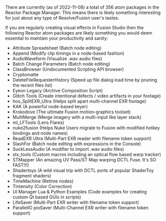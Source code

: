There are currently (as of 2022-11-08) a total of 356 atom packages in the Reactor Package Manager. This means there is likely something interesting for just about any type of Resolve/Fusion user's tastes.

If you are regularly creating visual effects in Fusion Studio then the following Reactor atom packages are likely something you would deem essential to maintain your productivity and sanity:

-   Attribute Spreadsheet (Batch node editing)
-   Append (Modify clip timings in a node-based fashion)
-   AudioWaveform (Visualize .wav audio files)
-   Batch Change Parameters (Batch node editing)
-   ClassBrowser (Undocumented Scripting API browser)
-   Cryptomatte
-   DeleteFileRequesterHistory (Speed up file dialog load time by pruning the recent files list)
-   Eyeon Legacy (Archive Composition Script)
-   Glitch Tools (Create intentional defects / video artifacts in your footage)
-   hos_SplitEXR_Ultra (Helps split apart multi-channel EXR footage)
-   KAK (A powerful node-based keyer)
-   Krokodove (The ultimate Fusion motion-graphics toolset)
-   MultiMerge (Merge imagery with a multi-input like layer stack)
-   ml_LFTools (Lens Flares)
-   nuke2fusion (Helps Nuke Users migrate to Fusion with modified hotkey bindings and node names)
-   ReadEXR Ultra (Multi-Part EXR reader with filename token support)
-   SlashFor (Batch node editing with expressions in the Console)
-   SuckLessAudio (A modifier to import .wav audio files)
-   stx_tools (Custom macros including an optical flow based warp tracker)
-   STMapper (An amazing UV Pass/ST Map warping DCTL Fuse. It's SO FAST!!!)
-   Shadertoys (A wild visual trip with DCTL ports of popular ShaderToy fragment shaders)
-   TimeMachine (Retime nodes)
-   Tintensity (Color Correction)
-   UI Manager Lua & Python Examples (Code examples for creating custom Qt based GUIs in scripts)
-   LifeSaver (Multi-Part EXR writer with filename token support)
-   ParallelIO pioSaver (Multi-Channel EXR writer with filename token support)